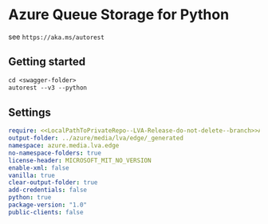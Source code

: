 # Azure Queue Storage for Python

see `https://aka.ms/autorest`

## Getting started
```ps
cd <swagger-folder>
autorest --v3 --python
```
## Settings

```yaml
require: <<LocalPathToPrivateRepo--LVA-Release-do-not-delete--branch>>Azure\azure-rest-api-specs-pr\specification\mediaservices\data-plane\readme.md
output-folder: ../azure/media/lva/edge/_generated
namespace: azure.media.lva.edge
no-namespace-folders: true
license-header: MICROSOFT_MIT_NO_VERSION
enable-xml: false
vanilla: true
clear-output-folder: true
add-credentials: false
python: true
package-version: "1.0"
public-clients: false
```
